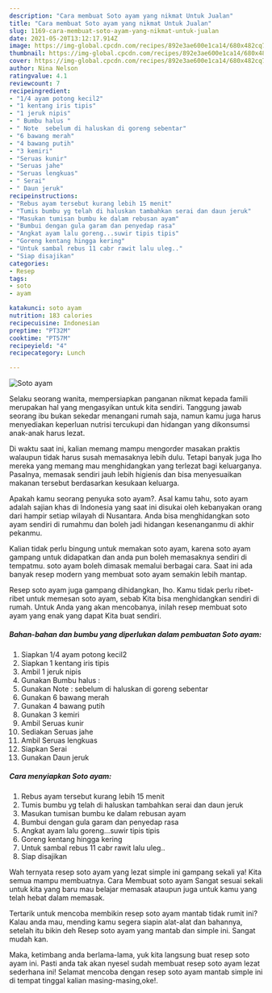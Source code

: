 ```yaml
---
description: "Cara membuat Soto ayam yang nikmat Untuk Jualan"
title: "Cara membuat Soto ayam yang nikmat Untuk Jualan"
slug: 1169-cara-membuat-soto-ayam-yang-nikmat-untuk-jualan
date: 2021-05-20T13:12:17.914Z
image: https://img-global.cpcdn.com/recipes/892e3ae600e1ca14/680x482cq70/soto-ayam-foto-resep-utama.jpg
thumbnail: https://img-global.cpcdn.com/recipes/892e3ae600e1ca14/680x482cq70/soto-ayam-foto-resep-utama.jpg
cover: https://img-global.cpcdn.com/recipes/892e3ae600e1ca14/680x482cq70/soto-ayam-foto-resep-utama.jpg
author: Nina Nelson
ratingvalue: 4.1
reviewcount: 7
recipeingredient:
- "1/4 ayam potong kecil2"
- "1 kentang iris tipis"
- "1 jeruk nipis"
- " Bumbu halus "
- " Note  sebelum di haluskan di goreng sebentar"
- "6 bawang merah"
- "4 bawang putih"
- "3 kemiri"
- "Seruas kunir"
- "Seruas jahe"
- "Seruas lengkuas"
- " Serai"
- " Daun jeruk"
recipeinstructions:
- "Rebus ayam tersebut kurang lebih 15 menit"
- "Tumis bumbu yg telah di haluskan tambahkan serai dan daun jeruk"
- "Masukan tumisan bumbu ke dalam rebusan ayam"
- "Bumbui dengan gula garam dan penyedap rasa"
- "Angkat ayam lalu goreng...suwir tipis tipis"
- "Goreng kentang hingga kering"
- "Untuk sambal rebus 11 cabr rawit lalu uleg.."
- "Siap disajikan"
categories:
- Resep
tags:
- soto
- ayam

katakunci: soto ayam 
nutrition: 183 calories
recipecuisine: Indonesian
preptime: "PT32M"
cooktime: "PT57M"
recipeyield: "4"
recipecategory: Lunch

---
```



![Soto ayam](https://img-global.cpcdn.com/recipes/892e3ae600e1ca14/680x482cq70/soto-ayam-foto-resep-utama.jpg)

Selaku seorang wanita, mempersiapkan panganan nikmat kepada famili merupakan hal yang mengasyikan untuk kita sendiri. Tanggung jawab seorang ibu bukan sekedar menangani rumah saja, namun kamu juga harus menyediakan keperluan nutrisi tercukupi dan hidangan yang dikonsumsi anak-anak harus lezat.

Di waktu  saat ini, kalian memang mampu mengorder masakan praktis walaupun tidak harus susah memasaknya lebih dulu. Tetapi banyak juga lho mereka yang memang mau menghidangkan yang terlezat bagi keluarganya. Pasalnya, memasak sendiri jauh lebih higienis dan bisa menyesuaikan makanan tersebut berdasarkan kesukaan keluarga. 



Apakah kamu seorang penyuka soto ayam?. Asal kamu tahu, soto ayam adalah sajian khas di Indonesia yang saat ini disukai oleh kebanyakan orang dari hampir setiap wilayah di Nusantara. Anda bisa menghidangkan soto ayam sendiri di rumahmu dan boleh jadi hidangan kesenanganmu di akhir pekanmu.

Kalian tidak perlu bingung untuk memakan soto ayam, karena soto ayam gampang untuk didapatkan dan anda pun boleh memasaknya sendiri di tempatmu. soto ayam boleh dimasak memalui berbagai cara. Saat ini ada banyak resep modern yang membuat soto ayam semakin lebih mantap.

Resep soto ayam juga gampang dihidangkan, lho. Kamu tidak perlu ribet-ribet untuk memesan soto ayam, sebab Kita bisa menghidangkan sendiri di rumah. Untuk Anda yang akan mencobanya, inilah resep membuat soto ayam yang enak yang dapat Kita buat sendiri.

<!--inarticleads1-->

##### Bahan-bahan dan bumbu yang diperlukan dalam pembuatan Soto ayam:

1. Siapkan 1/4 ayam potong kecil2
1. Siapkan 1 kentang iris tipis
1. Ambil 1 jeruk nipis
1. Gunakan  Bumbu halus :
1. Gunakan  Note : sebelum di haluskan di goreng sebentar
1. Gunakan 6 bawang merah
1. Gunakan 4 bawang putih
1. Gunakan 3 kemiri
1. Ambil Seruas kunir
1. Sediakan Seruas jahe
1. Ambil Seruas lengkuas
1. Siapkan  Serai
1. Gunakan  Daun jeruk




<!--inarticleads2-->

##### Cara menyiapkan Soto ayam:

1. Rebus ayam tersebut kurang lebih 15 menit
1. Tumis bumbu yg telah di haluskan tambahkan serai dan daun jeruk
1. Masukan tumisan bumbu ke dalam rebusan ayam
1. Bumbui dengan gula garam dan penyedap rasa
1. Angkat ayam lalu goreng...suwir tipis tipis
1. Goreng kentang hingga kering
1. Untuk sambal rebus 11 cabr rawit lalu uleg..
1. Siap disajikan




Wah ternyata resep soto ayam yang lezat simple ini gampang sekali ya! Kita semua mampu membuatnya. Cara Membuat soto ayam Sangat sesuai sekali untuk kita yang baru mau belajar memasak ataupun juga untuk kamu yang telah hebat dalam memasak.

Tertarik untuk mencoba membikin resep soto ayam mantab tidak rumit ini? Kalau anda mau, mending kamu segera siapin alat-alat dan bahannya, setelah itu bikin deh Resep soto ayam yang mantab dan simple ini. Sangat mudah kan. 

Maka, ketimbang anda berlama-lama, yuk kita langsung buat resep soto ayam ini. Pasti anda tak akan nyesel sudah membuat resep soto ayam lezat sederhana ini! Selamat mencoba dengan resep soto ayam mantab simple ini di tempat tinggal kalian masing-masing,oke!.

